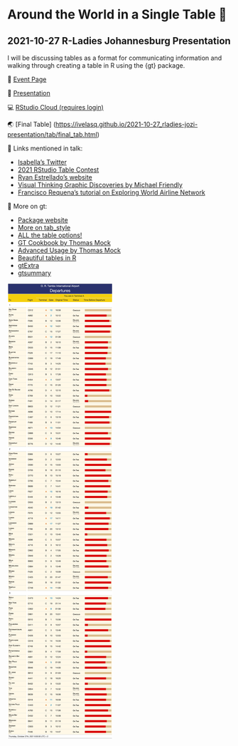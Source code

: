 
<!-- README.md is generated from README.Rmd. Please edit that file -->

# Around the World in a Single Table 🎈

## 2021-10-27 R-Ladies Johannesburg Presentation

I will be discussing tables as a format for communicating information
and walking through creating a table in R using the {gt} package.

📆 [Event
Page](https://www.meetup.com/rladies-johannesburg/events/281522272/)

📝
[Presentation](https://ivelasq.github.io/2021-10-27_rladies-jozi-presentation/slides.html)

💻 [RStudio Cloud (requires
login)](https://rstudio.cloud/project/3093601)

🌏 \[Final Table\]
(<https://ivelasq.github.io/2021-10-27_rladies-jozi-presentation/tab/final_tab.html>)

🔗 Links mentioned in talk:

-   [Isabella’s Twitter](https://twitter.com/ivelasq3)
-   [2021 RStudio Table
    Contest](https://blog.rstudio.com/2021/09/30/rstudio-table-contest-2021/)
-   [Ryan Estrellado’s website](https://ryanestrellado.com/)
-   [Visual Thinking Graphic Discoveries by Michael
    Friendly](https://medium.com/@michael.friendly/visual-thinking-graphic-discoveries-128468677592)
-   [Francisco Requena’s tutorial on Exploring World Airline
    Network](https://franciscorequena.com/post/exploring-world-airline-network/)

📣 More on gt:

-   [Package website](https://gt.rstudio.com/index.html)
-   [More on
    tab\_style](https://gt.rstudio.com/reference/tab_style.html)
-   [ALL the table
    options!](https://gt.rstudio.com/reference/tab_options.html)
-   [GT Cookbook by Thomas
    Mock](https://themockup.blog/static/gt-cookbook.html#Introduction)
-   [Advanced Usage by Thomas
    Mock](https://themockup.blog/static/gt-cookbook-advanced.html)
-   [Beautiful tables in
    R](https://themockup.blog/static/slides/intro-tables.html#1)
-   [gtExtra](https://jthomasmock.github.io/gtExtras/)
-   [gtsummary](https://cran.r-project.org/web/packages/gtsummary/vignettes/rmarkdown.html)

![](tab/final_tab.png)
